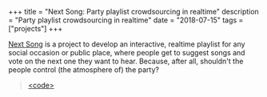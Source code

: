 +++
title = "Next Song: Party playlist crowdsourcing in realtime"
description = "Party playlist crowdsourcing in realtime"
date = "2018-07-15"
tags = ["projects"]
+++

[Next Song](https://next-song.herokuapp.com/) is a project to develop an interactive, realtime playlist for any social occasion or public place, where people get to suggest songs and vote on the next one they want to hear. Because, after all, shouldn't the people control (the atmosphere of) the party?

> [\<code\>](https://github.com/indianwolverine/next-song)